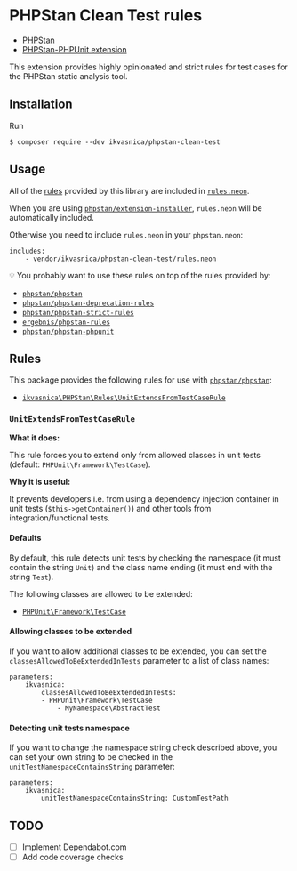 # PHPStan Clean Test rules

- [PHPStan](https://github.com/phpstan/phpstan)
- [PHPStan-PHPUnit extension](https://github.com/phpstan/phpstan-phpunit)

This extension provides highly opinionated and strict rules for test cases for the PHPStan static analysis tool.

## Installation

Run

```
$ composer require --dev ikvasnica/phpstan-clean-test
```

## Usage

All of the [rules](https://github.com/ikvasnica/phpstan-clean-test#rules) provided by this library are included in [`rules.neon`](rules.neon).

When you are using [`phpstan/extension-installer`](https://github.com/phpstan/extension-installer), `rules.neon` will be automatically included.

Otherwise you need to include `rules.neon` in your `phpstan.neon`:

```neon
includes:
	- vendor/ikvasnica/phpstan-clean-test/rules.neon
```

:bulb: You probably want to use these rules on top of the rules provided by:

* [`phpstan/phpstan`](https://github.com/phpstan/phpstan)
* [`phpstan/phpstan-deprecation-rules`](https://github.com/phpstan/phpstan-deprecation-rules)
* [`phpstan/phpstan-strict-rules`](https://github.com/phpstan/phpstan-strict-rules)
* [`ergebnis/phpstan-rules`](https://github.com/ergebnis/phpstan-rules)
* [`phpstan/phpstan-phpunit`](https://github.com/phpstan/phpstan-phpunit)

## Rules

This package provides the following rules for use with [`phpstan/phpstan`](https://github.com/phpstan/phpstan):

* [`ikvasnica\PHPStan\Rules\UnitExtendsFromTestCaseRule`](#unitextendsfromtestcaserule)

### `UnitExtendsFromTestCaseRule`

**What it does:**

This rule forces you to extend only from allowed classes in unit tests (default: `PHPUnit\Framework\TestCase`).

**Why it is useful:**

It prevents developers i.e. from using a dependency injection container in unit tests (`$this->getContainer()`) and other tools from integration/functional tests.

#### Defaults

By default, this rule detects unit tests by checking the namespace (it must contain the string `Unit`) and the class name ending (it must end with the string `Test`).

The following classes are allowed to be extended:

* [`PHPUnit\Framework\TestCase`](https://github.com/sebastianbergmann/phpunit/blob/7.5.2/src/Framework/TestCase.php)


#### Allowing classes to be extended

If you want to allow additional classes to be extended, you can set the `classesAllowedToBeExtendedInTests` parameter to a list of class names:

```neon
parameters:
    ikvasnica:
        classesAllowedToBeExtendedInTests:
	    - PHPUnit\Framework\TestCase
            - MyNamespace\AbstractTest
```

#### Detecting unit tests namespace
If you want to change the namespace string check described above, you can set your own string to be checked in the `unitTestNamespaceContainsString` parameter:

```neon
parameters:
    ikvasnica:
        unitTestNamespaceContainsString: CustomTestPath
```

## TODO
- [ ] Implement Dependabot.com
- [ ] Add code coverage checks
